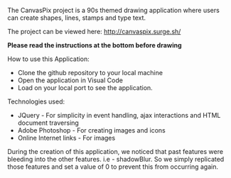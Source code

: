 The CanvasPix project is a 90s themed drawing application where users can create shapes, lines, stamps and type text.

The project can be viewed here: http://canvaspix.surge.sh/

**Please read the instructions at the bottom before drawing**

How to use this Application:

- Clone the github repository to your local machine
- Open the application in Visual Code
- Load on your local port to see the application.


Technologies used:

- JQuery - For simplicity in event handling, ajax interactions and HTML document traversing
- Adobe Photoshop - For creating images and icons
- Online Internet links - For images


During the creation of this application, we noticed that past features were bleeding into the other features. i.e - shadowBlur. So we simply replicated those features and set a value of 0 to prevent this from occurring again.
